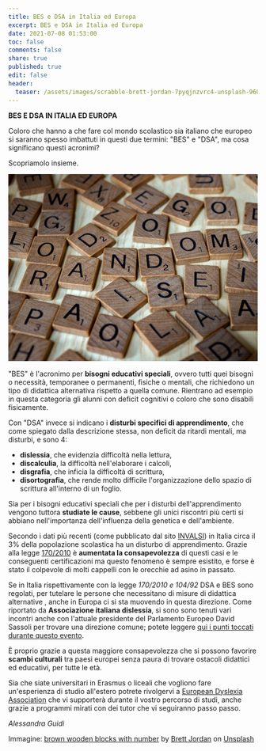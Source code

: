 ```yaml
---
title: BES e DSA in Italia ed Europa
excerpt: BES e DSA in Italia ed Europa
date: 2021-07-08 01:53:00
toc: false
comments: false
share: true
published: true
edit: false
header:
  teaser: /assets/images/scrabble-brett-jordan-7pyqjnzvrc4-unsplash-960.jpg
---
```

**BES E DSA IN ITALIA ED EUROPA**

Coloro che hanno a che fare col mondo scolastico sia italiano che europeo si saranno spesso imbattuti in questi due termini: "BES" e "DSA", ma cosa significano questi acronimi?

Scopriamolo insieme.

![](/assets/images/scrabble-brett-jordan-7pyqjnzvrc4-unsplash-960.jpg "Tasselli con lettere")

"BES" è l'acronimo per **bisogni educativi speciali**, ovvero tutti quei bisogni o necessità, temporanee o permanenti, fisiche o mentali, che richiedono un tipo di didattica alternativa rispetto a quella comune. Rientrano ad esempio in questa categoria gli alunni con deficit cognitivi o coloro che sono disabili fisicamente.

Con "DSA" invece si indicano i **disturbi specifici di apprendimento**, che come spiegato dalla descrizione stessa, non deficit da ritardi mentali, ma disturbi, e sono 4:

* **dislessia**, che evidenzia difficoltà nella lettura,
* **discalculia**, la difficoltà nell'elaborare i calcoli,
* **disgrafia**, che inficia la difficoltà di scrittura,
* **disortografia**, che rende molto difficile l'organizzazione dello spazio di scrittura all'interno di un foglio.

Sia per i bisogni educativi speciali che per i disturbi dell'apprendimento vengono tuttora **studiate le cause**, sebbene gli unici riscontri più certi si abbiano nell'importanza dell'influenza della genetica e dell'ambiente.

Secondo i dati più recenti (come pubblicato dal sito [INVALSI](https://www.invalsiopen.it/quanti-alunni-dsa-italia/)) in Italia circa il 3% della popolazione scolastica ha un disturbo di apprendimento. Grazie alla legge [170/2010](https://www.miur.gov.it/dsa) è **aumentata la consapevolezza** di questi casi e le conseguenti certificazioni ma questo fenomeno è sempre esistito, e forse è stato il colpevole di molti cappelli con le orecchie ad asino in passato.

Se in Italia rispettivamente con la legge *170/2010 e 104/92* DSA e BES sono regolati, per tutelare le persone che necessitano di misure di didattica alternative , anche in Europa ci si sta muovendo in questa direzione. Come riportato da **Associazione italiana dislessia**, si sono sono tenuti vari incontri anche con l'attuale presidente del Parlamento Europeo David Sassoli per trovare una direzione comune; potete leggere [qui i punti toccati durante questo evento](https://www.aiditalia.org/it/news-ed-eventi/news/tutela-delle-persone-con-dsa-in-europa-incontro-il-presidente-del-parlamento-europeo-david-sassoli).

È proprio grazie a questa maggiore consapevolezza che si possono favorire **scambi culturali** tra paesi europei senza paura di trovare ostacoli didattici ed educativi, per tutte le età.

Sia che siate universitari in Erasmus o liceali che vogliono fare un'esperienza di studio all'estero potrete rivolgervi a [European Dyslexia Association](https://eda-info.eu/) che vi supporterà durante il vostro percorso di studi, anche grazie a programmi mirati con dei tutor che vi seguiranno passo passo.

*Alessandra Guidi*

Immagine: [brown wooden blocks with number](https://unsplash.com/photos/7PYqjNzvrc4) by [Brett Jordan](https://unsplash.com/@brett_jordan?utm_source=unsplash&utm_medium=referral&utm_content=creditCopyText) on [Unsplash](https://unsplash.com/?utm_source=unsplash&utm_medium=referral&utm_content=creditCopyText)